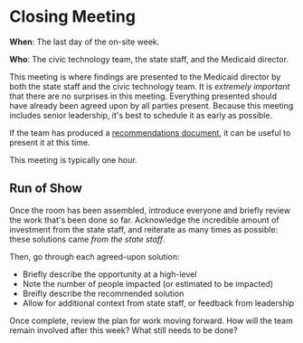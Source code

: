 # Closing Meeting

**When**: The last day of the on-site week.

**Who**: The civic technology team, the state staff, and the Medicaid director.

This meeting is where findings are presented to the Medicaid director by both the state staff and the civic technology team. It is _extremely important_ that there are no surprises in this meeting. Everything presented should have already been agreed upon by all parties present. Because this meeting includes senior leadership, it's best to schedule it as early as possible.

If the team has produced a [recommendations document](../resources/example-recommendations-document.docx), it can be useful to present it at this time.

This meeting is typically one hour.

## Run of Show

Once the room has been assembled, introduce everyone and briefly review the work that's been done so far. Acknowledge the incredible amount of investment from the state staff, and reiterate as many times as possible: these solutions came _from the state staff_.

Then, go through each agreed-upon solution:
  - Briefly describe the opportunity at a high-level
  - Note the number of people impacted (or estimated to be impacted)
  - Breifly describe the recommended solution
  - Allow for additional context from state staff, or feedback from leadership

Once complete, review the plan for work moving forward. How will the team remain involved after this week? What still needs to be done?

